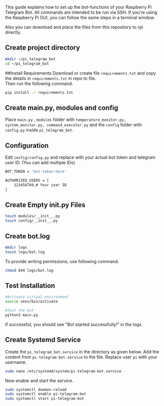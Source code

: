 This guide explains how to set up the bot-functions of your Raspberry Pi Telegram Bot. All commands are intended to be run via SSH. If you're using the Raspberry Pi GUI, you can follow the same steps in a terminal window.<br/>

Also you can download and place the files from this repository to rpi directly.

## Create project directory

```bash
mkdir ~/pi_telegram_bot
cd ~/pi_telegram_bot
```

##Install Requirements
Download or create file `requirements.txt` and copy the details in `requirements.txt` in repo to file.  
Then run the following command.  
```bash
pip install -r requirements.txt
```
  
## Create main.py, modules and config

Place `main.py` , `modules` folder with `temperature_monitor.py, system_monitor.py, command_executor.py` and the `config` folder with `config.py` inside `pi_telegram_bot`.  
  
## Configuration

Edit `config/config.py` and replace with your actual bot token and telegram user ID. (You can add multiple IDs)

```bash
BOT_TOKEN = 'bot-token-here'

AUTHORIZED_USERS = [
    123456789,# Your user ID
]

```

## Create Empty init.py Files

```bash
touch modules/__init__.py
touch config/__init__.py

```

## Create bot.log

```bash
mkdir logs
touch logs/bot.log
```
To provide writing permissions, use following command.
```bash
chmod 644 logs/bot.log
```
  
## Test Installation

```bash
#Activate virtual environment
source venv/bin/activate

#Test the bot
python3 main.py

```

If successful, you should see "Bot started successfully!" in the logs.

## Create Systemd Service

Create the `pi_telegram_bot.service` in the directory as given below. Add the content from `pi-telegram-bot.service` to the file. Replace user `pi` with your username.
```bash
sudo nano /etc/systemd/system/pi-telegram-bot.service
```

Now enable and start the service.
```bash
sudo systemctl daemon-reload
sudo systemctl enable pi-telegram-bot
sudo systemctl start pi-telegram-bot
```
